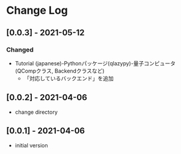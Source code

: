 # Change Log

## [0.0.3] - 2021-05-12
### Changed
- Tutorial (japanese)-Pythonパッケージ(qlazypy)-量子コンピュータ(QCompクラス, Backendクラスなど)
    - 「対応しているバックエンド」を追加

## [0.0.2] - 2021-04-06
- change directory

## [0.0.1] - 2021-04-06
- initial version
